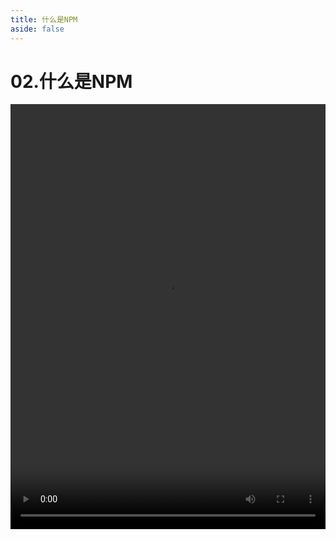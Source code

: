 ```yaml
---
title: 什么是NPM
aside: false
---
```


# 02.什么是NPM

<video autoplay src="http://qn.chinavanes.com/nodejs/module-4/02.什么是NPM.mp4" controls controlsList="nodownload" width="100%" height="680"/>

